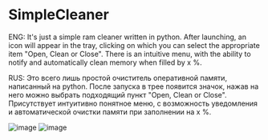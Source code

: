 # SimpleCleaner
ENG: It's just a simple ram cleaner written in python.
     After launching, an icon will appear in the tray, clicking on which you can select the appropriate item "Open, Clean or Close".
     There is an intuitive menu, with the ability to notify and automatically clean memory when filled by x %.
      
     
RUS: Это всего лишь простой очиститель оперативной памяти, написанный на python.
     После запуска в трее появится значок, нажав на него можно выбрать подходящий пункт "Open, Clean or Close".
     Присутствует интуитивно понятное меню, с возможность уведомления и автоматической очистки памяти при заполнении на x %.



![image](https://github.com/Adwhweu/SimpleCleaner/assets/122550443/df16bc43-b671-4955-8d70-9049ac0ca07d)
![image](https://github.com/Adwhweu/SimpleCleaner/assets/122550443/5c0c1ff8-fdc7-457c-8c38-f036059da600)



